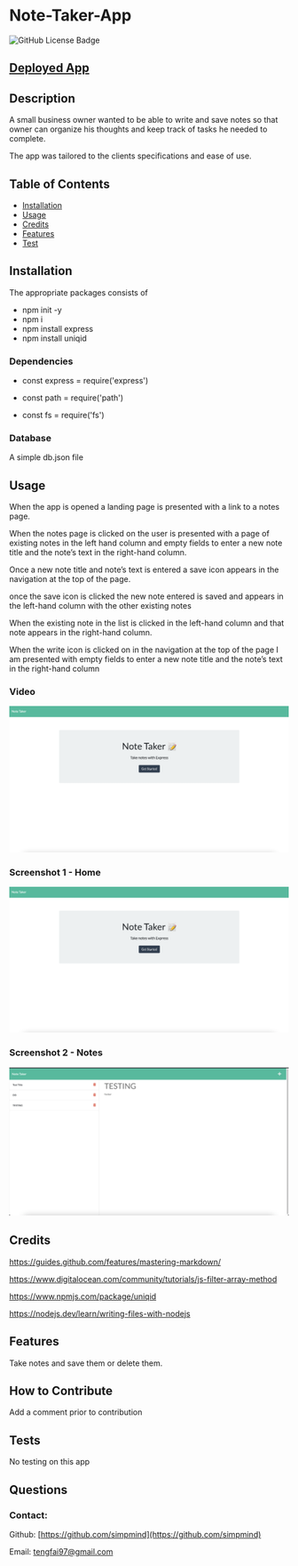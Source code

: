 # Note-Taker-App

 
 ![GitHub License Badge](https://shields.io/badge/license-MIT-green)


 ## [Deployed App](https://notetaker2208.herokuapp.com)

## Description
A small business owner wanted to be able to write and save notes so that owner can organize his thoughts and keep track of tasks he needed to complete.

The app was tailored to the clients specifications and ease of use. 

## Table of Contents
- [Installation](#installation)
- [Usage](#usage)
- [Credits](#credits)
- [Features](#features)
- [Test](#test)


## Installation
The appropriate packages consists of 
* npm init -y
* npm i 
* npm install express
* npm install uniqid

### Dependencies
* const express = require('express')


* const path = require('path')


* const fs = require('fs')

### Database 
A simple db.json file

## Usage
When the app is opened a landing page is presented with a link to a notes page.


When the notes page is clicked on the user is presented with a page of existing notes in the left hand column and empty fields to enter a new note title and the note’s text in the right-hand column.

Once a new note title and note’s text is entered a save icon appears in the navigation at the top of the page.

once the save icon is clicked the new note entered is saved and appears in the left-hand column with the other existing notes


When the existing note in the list is clicked in the left-hand column and that note appears in the right-hand column.


When the write icon is clicked on in the navigation at the top of the page I am presented with empty fields to enter a new note title and the note’s text in the right-hand column

### Video
[![a video walkthrough of the Note-Taker-App](./public/assets/images/landing.png)](https://youtu.be/scMT0Jdd5Rc "Note-Taker-App Walk Through")

### Screenshot 1 - Home
![Home Page](./public/assets/images/landing.png)


### Screenshot 2 - Notes
![Note Page](./public/assets/images/notes.png)





## Credits

https://guides.github.com/features/mastering-markdown/

https://www.digitalocean.com/community/tutorials/js-filter-array-method

https://www.npmjs.com/package/uniqid

https://nodejs.dev/learn/writing-files-with-nodejs



## Features
Take notes and save them or delete them.

## How to Contribute
Add a comment prior to contribution

## Tests
No testing on this app

## Questions
### Contact:
Github: [https://github.com/simpmind](https://github.com/simpmind)


Email: <tengfai97@gmail.com> 
